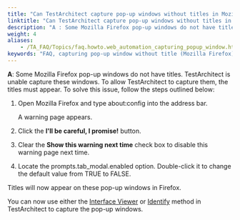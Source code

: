 ```yaml
--- 
title: "Can TestArchitect capture pop-up windows without titles in Mozilla Firefox?"
linktitle: "Can TestArchitect capture pop-up windows without titles in Mozilla Firefox?"
description: "A : Some Mozilla Firefox pop-up windows do not have titles. TestArchitect is unable capture these windows. To allow TestArchitect to capture them, the titles must appear. To solve this issue, follow ..."
weight: 4
aliases: 
    - /TA_FAQ/Topics/faq.howto.web_automation_capturing_popup_window.html
keywords: "FAQ, capturing pop-up window without title (Mozilla Firefox), capturing pop-up window without title (Mozilla Firefox), pop-up window without title (Mozilla Firefox), capturing"
---
```


**A**: Some Mozilla Firefox pop-up windows do not have titles. TestArchitect is unable capture these windows. To allow TestArchitect to capture them, the titles must appear. To solve this issue, follow the steps outlined below:

1.  Open Mozilla Firefox and type about:config into the address bar.

    A warning page appears.

2.  Click the **I'll be careful, I promise!** button.

3.  Clear the **Show this warning next time** check box to disable this warning page next time.

4.  Locate the prompts.tab\_modal.enabled option. Double-click it to change the default value from TRUE to FALSE.


Titles will now appear on these pop-up windows in Firefox.

You can now use either the [Interface Viewer](/TA_Help/Topics/Interface_def_Viewer.html) or [Identify](/TA_Help/Topics/Interface_def_client_interface_tool_identify.html) method in TestArchitect to capture the pop-up windows.


